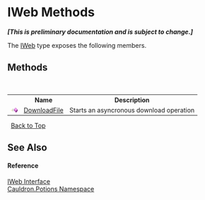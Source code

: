 # IWeb Methods
 _**\[This is preliminary documentation and is subject to change.\]**_

The <a href="T_Cauldron_Potions_IWeb">IWeb</a> type exposes the following members.


## Methods
&nbsp;<table><tr><th></th><th>Name</th><th>Description</th></tr><tr><td>![Public method](media/pubmethod.gif "Public method")</td><td><a href="M_Cauldron_Potions_IWeb_DownloadFile">DownloadFile</a></td><td>
Starts an asyncronous download operation</td></tr></table>&nbsp;
<a href="#iweb-methods">Back to Top</a>

## See Also


#### Reference
<a href="T_Cauldron_Potions_IWeb">IWeb Interface</a><br /><a href="N_Cauldron_Potions">Cauldron.Potions Namespace</a><br />